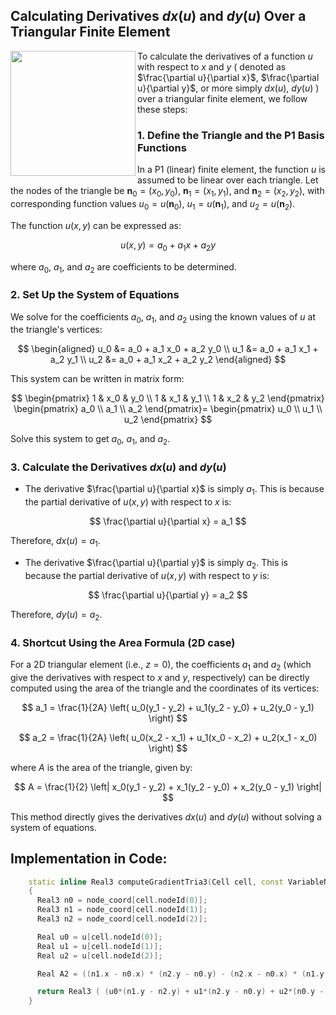 ## Calculating Derivatives $dx(u)$ and $dy(u)$ Over a Triangular Finite Element


<img width="200" align="left" src="https://github.com/user-attachments/assets/124852e5-3169-4436-8fa9-b90bddfc9972"/>

To calculate the derivatives of a function $u$ with respect to $x$ and $y$ ( denoted as $\frac{\partial u}{\partial x}$, $\frac{\partial u}{\partial y}$, or more simply $dx(u)$, $dy(u)$ ) over a triangular finite element, we follow these steps:

### 1. Define the Triangle and the P1 Basis Functions

In a P1 (linear) finite element, the function $u$ is assumed to be linear over each triangle. 
Let the nodes of the triangle be $\mathbf{n}_0 = (x_0, y_0)$, $\mathbf{n}_1 = (x_1, y_1)$, and $\mathbf{n}_2 = (x_2, y_2)$,
with corresponding function values $u_0 = u(\mathbf{n}_0)$, $u_1 = u(\mathbf{n}_1)$, and $u_2 = u(\mathbf{n}_2)$.

The function $u(x, y)$ can be expressed as:

$$u(x, y) = a_0 + a_1 x + a_2 y$$

where $a_0$, $a_1$, and $a_2$ are coefficients to be determined.

### 2. Set Up the System of Equations

We solve for the coefficients $a_0$, $a_1$, and $a_2$ using the known values of $u$ at the triangle's vertices:

$$
\begin{aligned}
u_0 &= a_0 + a_1 x_0 + a_2 y_0  \\
u_1 &= a_0 + a_1 x_1 + a_2 y_1  \\
u_2 &= a_0 + a_1 x_2 + a_2 y_2 
\end{aligned}
$$

This system can be written in matrix form:

$$
\begin{pmatrix}
1 & x_0 & y_0  \\
1 & x_1 & y_1  \\
1 & x_2 & y_2 
\end{pmatrix}
\begin{pmatrix}
a_0 \\
a_1 \\
a_2 
\end{pmatrix}=
\begin{pmatrix}
u_0 \\
u_1 \\
u_2
\end{pmatrix}
$$


Solve this system to get $a_0$, $a_1$, and $a_2$.

### 3. Calculate the Derivatives $dx(u)$ and $dy(u)$

- The derivative $\frac{\partial u}{\partial x}$ is simply $a_1$. This is because the partial derivative of $u(x, y)$ with respect to $x$ is:

$$
\frac{\partial u}{\partial x} = a_1
$$

Therefore, $dx(u) = a_1$.

- The derivative $\frac{\partial u}{\partial y}$ is simply $a_2$. This is because the partial derivative of $u(x, y)$ with respect to $y$ is:

$$
\frac{\partial u}{\partial y} = a_2
$$

Therefore, $dy(u) = a_2$.

### 4. Shortcut Using the Area Formula (2D case)

For a 2D triangular element (i.e., $z = 0$), the coefficients $a_1$ and $a_2$ (which give the derivatives with respect to $x$ and $y$, respectively) can be directly computed using the area of the triangle and the coordinates of its vertices:

$$
a_1 = \frac{1}{2A} \left( u_0(y_1 - y_2) + u_1(y_2 - y_0) + u_2(y_0 - y_1) \right)
$$

$$
a_2 = \frac{1}{2A} \left( u_0(x_2 - x_1) + u_1(x_0 - x_2) + u_2(x_1 - x_0) \right)
$$

where $A$ is the area of the triangle, given by:

$$
A = \frac{1}{2} \left| x_0(y_1 - y_2) + x_1(y_2 - y_0) + x_2(y_0 - y_1) \right|
$$

This method directly gives the derivatives $dx(u)$ and $dy(u)$ without solving a system of equations.

## Implementation in Code: ##
```cpp
    static inline Real3 computeGradientTria3(Cell cell, const VariableNodeReal3& node_coord, const VariableNodeReal& u)
    {
      Real3 n0 = node_coord[cell.nodeId(0)];
      Real3 n1 = node_coord[cell.nodeId(1)];
      Real3 n2 = node_coord[cell.nodeId(2)];

      Real u0 = u[cell.nodeId(0)];
      Real u1 = u[cell.nodeId(1)];
      Real u2 = u[cell.nodeId(2)];

      Real A2 = ((n1.x - n0.x) * (n2.y - n0.y) - (n2.x - n0.x) * (n1.y - n0.y));

      return Real3 ( (u0*(n1.y - n2.y) + u1*(n2.y - n0.y) + u2*(n0.y - n1.y)) / A2 , (u0*(n2.x - n1.x) + u1*(n0.x - n2.x) + u2*(n1.x - n0.x)) / A2 , 0);
    }
```

